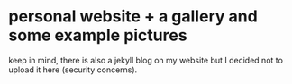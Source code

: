 # personal website + a gallery and some example pictures

keep in mind, there is also a jekyll blog on my website but I decided not to upload it here (security concerns).
